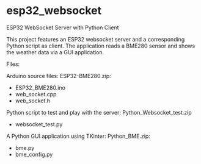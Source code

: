 # esp32_websocket
ESP32 WebSocket Server with Python Client

This project features an ESP32 websocket server and a corresponding Python script as client. 
The application reads a BME280 sensor and shows the weather data via a GUI application.

Files:

Arduino source files: ESP32-BME280.zip:
- ESP32_BME280.ino
- web_socket.cpp
- web_socket.h

Python script to test and play with the server: Python_Websocket_test.zip
- websocket_test.py

A Python GUI application using TKinter: Python_BME.zip:
- bme.py
- bme_config.py
